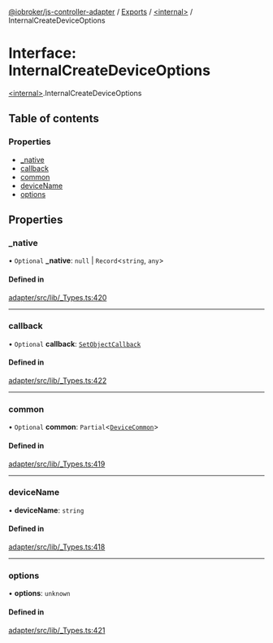 [@iobroker/js-controller-adapter](../README.md) / [Exports](../modules.md) / [\<internal\>](../modules/internal_.md) / InternalCreateDeviceOptions

# Interface: InternalCreateDeviceOptions

[\<internal\>](../modules/internal_.md).InternalCreateDeviceOptions

## Table of contents

### Properties

- [\_native](internal_.InternalCreateDeviceOptions.md#_native)
- [callback](internal_.InternalCreateDeviceOptions.md#callback)
- [common](internal_.InternalCreateDeviceOptions.md#common)
- [deviceName](internal_.InternalCreateDeviceOptions.md#devicename)
- [options](internal_.InternalCreateDeviceOptions.md#options)

## Properties

### \_native

• `Optional` **\_native**: ``null`` \| `Record`\<`string`, `any`\>

#### Defined in

[adapter/src/lib/_Types.ts:420](https://github.com/ioBroker/ioBroker.js-controller/blob/6037ce8ae/packages/adapter/src/lib/_Types.ts#L420)

___

### callback

• `Optional` **callback**: [`SetObjectCallback`](../modules/internal_.md#setobjectcallback)

#### Defined in

[adapter/src/lib/_Types.ts:422](https://github.com/ioBroker/ioBroker.js-controller/blob/6037ce8ae/packages/adapter/src/lib/_Types.ts#L422)

___

### common

• `Optional` **common**: `Partial`\<[`DeviceCommon`](internal_.DeviceCommon.md)\>

#### Defined in

[adapter/src/lib/_Types.ts:419](https://github.com/ioBroker/ioBroker.js-controller/blob/6037ce8ae/packages/adapter/src/lib/_Types.ts#L419)

___

### deviceName

• **deviceName**: `string`

#### Defined in

[adapter/src/lib/_Types.ts:418](https://github.com/ioBroker/ioBroker.js-controller/blob/6037ce8ae/packages/adapter/src/lib/_Types.ts#L418)

___

### options

• **options**: `unknown`

#### Defined in

[adapter/src/lib/_Types.ts:421](https://github.com/ioBroker/ioBroker.js-controller/blob/6037ce8ae/packages/adapter/src/lib/_Types.ts#L421)
